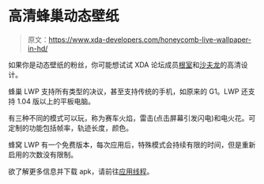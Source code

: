 # 高清蜂巢动态壁纸

> 原文：<https://www.xda-developers.com/honeycomb-live-wallpaper-in-hd/>

如果你是动态壁纸的粉丝，你可能想试试 XDA 论坛成员[根室](http://forum.xda-developers.com/member.php?u=2472132)和[沙夫龙](http://forum.xda-developers.com/member.php?u=3052476)的高清设计。

蜂巢 LWP 支持所有类型的决议，甚至支持传统的手机，如原来的 G1。LWP 还支持 1.04 版以上的平板电脑。

有三种不同的模式可以玩，称为赛车火焰，雷击(点击屏幕引发闪电)和电火花。可定制的功能包括帧率，轨迹长度，颜色。

蜂窝 LWP 有一个免费版本，每次应用后，特殊模式会持续有限的时间，但是重新启用的次数没有限制。

欲了解更多信息并下载 apk，请前往[应用线程](http://forum.xda-developers.com/showthread.php?t=975413)。